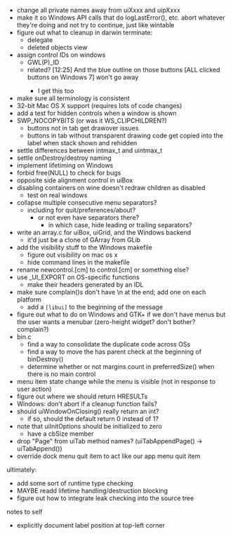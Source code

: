- change all private names away from uiXxxx and uipXxxx
- make it so Windows API calls that do logLastError(), etc. abort whatever they're doing and not try to continue, just like wintable
- figure out what to cleanup in darwin terminate:
	- delegate
	- deleted objects view
- assign control IDs on windows
	- GWL(P)_ID
	- related? [12:25] <ZeroOne> And the blue outline on those buttons [ALL clicked buttons on Windows 7] won't go away
		- I get this too
- make sure all terminology is consistent
- 32-bit Mac OS X support (requires lots of code changes)
- add a test for hidden controls when a window is shown
- SWP_NOCOPYBITS (or was it WS_CLIPCHILDREN?)
	- buttons not in tab get drawover issues
	- buttons in tab without transparent drawing code get copied into the label when stack shown and rehidden
- settle differences between intmax_t and uintmax_t
- settle onDestroy/destroy naming
- implement lifetiming on Windows
- forbid free(NULL) to check for bugs
- opposite side alignment control in uiBox
- disabling containers on wine doesn't redraw children as disabled
	- test on real windows
- collapse multiple consecutive menu separators?
	- including for quit/preferences/about?
		- or not even have separators there?
			- in which case, hide leading or trailing separators?
- write an array.c for uiBox, uiGrid, and the Windows backend
	- it'd just be a clone of GArray from GLib
- add the visibility stuff to the Windows makefile
	- figure out visibility on mac os x
	- hide command lines in the makefile
- rename newcontrol.[cm] to control.[cm] or something else?
- use _UI_EXPORT on OS-specific functions
	- make their headers generated by an IDL
- make sure complain()s don't have \n at the end; add one on each platform
	- add a `[libui]` to the beginning of the message
- figure out what to do on Windows and GTK+ if we don't have menus but the user wants a menubar (zero-height widget? don't bother? complain?)
- bin.c
	- find a way to consolidate the duplicate code across OSs
	- find a way to move the has parent check at the beginning of binDestroy()
	- determine whether or not margins count in preferredSize() when there is no main control
- menu item state change while the menu is visible (not in response to user action)
- figure out where we should return HRESULTs
- Windows: don't abort if a cleanup function fails?
- should uiWindowOnClosing() really return an int?
	- if so, should the default return 0 instead of 1?
- note that uiInitOptions should be initialized to zero
	- have a cbSize member
- drop "Page" from uiTab method names? (uiTabAppendPage() -> uiTabAppend())
- override dock menu quit item to act like our app menu quit item

ultimately:
- add some sort of runtime type checking
- MAYBE readd lifetime handling/destruction blocking
- figure out how to integrate leak checking into the source tree

notes to self
- explicitly document label position at top-left corner
